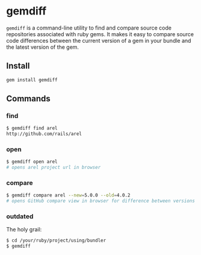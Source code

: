 # gemdiff

`gemdiff` is a command-line utility to find and compare source code repositories
associated with ruby gems. It makes it easy to compare source code differences
between the current version of a gem in your bundle and the latest version of the gem.

## Install

```sh
gem install gemdiff
```

## Commands
### find

```sh
$ gemdiff find arel
http://github.com/rails/arel
```

### open
```sh
$ gemdiff open arel
# opens arel project url in browser
```

### compare
```sh
$ gemdiff compare arel --new=5.0.0 --old=4.0.2
# opens GitHub compare view in browser for difference between versions 4.0.2 and 5.0.0
```

### outdated

The holy grail:

```sh
$ cd /your/ruby/project/using/bundler
$ gemdiff
```
